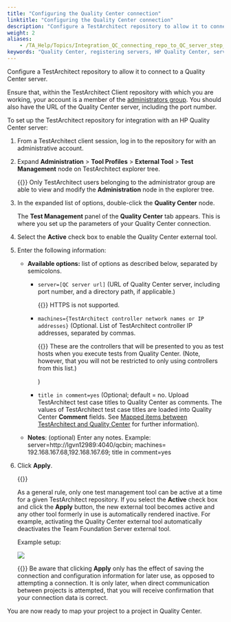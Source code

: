 ```yaml
--- 
title: "Configuring the Quality Center connection"
linktitle: "Configuring the Quality Center connection"
description: "Configure a TestArchitect repository to allow it to connect to a Quality Center server."
weight: 2
aliases: 
    - /TA_Help/Topics/Integration_QC_connecting_repo_to_QC_server_step_1.html
keywords: "Quality Center, registering servers, HP Quality Center, servers, registering Quality Center, integration, registering servers"
---
```


Configure a TestArchitect repository to allow it to connect to a Quality Center server.

Ensure that, within the TestArchitect Client repository with which you are working, your account is a member of the [administrators group](/TA_Administration/Topics/User_administration.html). You should also have the URL of the Quality Center server, including the port number.

To set up the TestArchitect repository for integration with an HP Quality Center server:

1.  From a TestArchitect client session, log in to the repository for with an administrative account.

2.  Expand **Administration** \> **Tool Profiles** \> **External Tool** \> **Test Management** node on TestArchitect explorer tree.

    {{<note>}} Only TestArchitect users belonging to the administrator group are able to view and modify the **Administration** node in the explorer tree.

3.  In the expanded list of options, double-click the **Quality Center** node.

    The **Test Management** panel of the **Quality Center** tab appears. This is where you set up the parameters of your Quality Center connection.

4.  Select the **Active** check box to enable the Quality Center external tool.

5.  Enter the following information:

    -   **Available options:** list of options as described below, separated by semicolons.
        -   `server=[QC server url]` \(URL of Quality Center server, including port number, and a directory path, if applicable.\)

            {{<restriction>}} HTTPS is not supported.

        -   `machines={TestArchitect controller network names or IP addresses}` \(Optional. List of TestArchitect controller IP addresses, separated by commas.

            {{<note>}} These are the controllers that will be presented to you as test hosts when you execute tests from Quality Center. \(Note, however, that you will not be restricted to only using controllers from this list.\)

            \)

        -   `title in comment=yes` \(Optional; default = no. Upload TestArchitect test case titles to Quality Center as comments. The values of TestArchitect test case titles are loaded into Quality Center **Comment** fields. See [Mapped items between TestArchitect and Quality Center](/TA_Help/Topics/ug_QC_mapped_items.html#ph_zhz_cg3_tm) for further information\).
    -   **Notes**: \(optional\) Enter any notes.
    Example: server=http://lgvn12989:4040/qcbin; machines= 192.168.167.68,192.168.167.69; title in comment=yes

6.  Click **Apply**.

    {{<caution>}}

    As a general rule, only one test management tool can be active at a time for a given TestArchitect repository. If you select the **Active** check box and click the **Apply** button, the new external tool becomes active and any other tool formerly in use is automatically rendered inactive. For example, activating the Quality Center external tool automatically deactivates the Team Foundation Server external tool.

    Example setup:

    ![](/images/TA_Help/Images/QC_connection.png)

    {{<note>}} Be aware that clicking **Apply** only has the effect of saving the connection and configuration information for later use, as opposed to attempting a connection. It is only later, when direct communication between projects is attempted, that you will receive confirmation that your connection data is correct.


You are now ready to map your project to a project in Quality Center.




